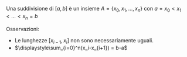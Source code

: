 Una suddivisione di $[a,b]$ è un insieme $A = \{x_0,x_1,...,x_n\}$ con $a = x_0<x_1<...<x_n=b$  
  
Osservazioni:  
- Le lunghezze $[x_{i-1},x_i]$ non sono necessariamente uguali.  
- $\displaystyle\sum_{i=0}^n(x_i-x_{i+1}) = b-a$  